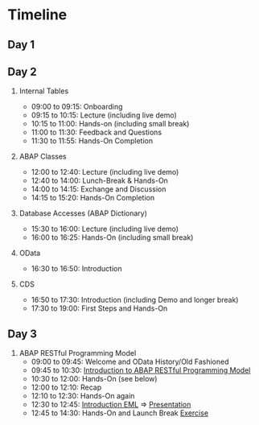 # Timeline

## Day 1

## Day 2

1. Internal Tables
    * 09:00 to 09:15: Onboarding
    * 09:15 to 10:15: Lecture (including live demo)
    * 10:15 to 11:00: Hands-on (including small break)
    * 11:00 to 11:30: Feedback and Questions
    * 11:30 to 11:55: Hands-On Completion

2. ABAP Classes
   * 12:00 to 12:40: Lecture (including live demo)
   * 12:40 to 14:00: Lunch-Break & Hands-On
   * 14:00 to 14:15: Exchange and Discussion
   * 14:15 to 15:20: Hands-On Completion

3. Database Accesses (ABAP Dictionary)
   * 15:30 to 16:00: Lecture (including live demo)
   * 16:00 to 16:25: Hands-On (including small break)

4. OData
   * 16:30 to 16:50: Introduction

5. CDS
    * 16:50 to 17:30: Introduction (including Demo and longer break)
    * 17:30 to 19:00: First Steps and Hands-On

## Day 3

1. ABAP RESTful Programming Model
    * 09:00 to 09:45: Welcome and OData History/Old Fashioned
    * 09:45 to 10:30: [Introduction to ABAP RESTful Programming Model](presentations/04_01_RAP_Overview.pdf)
    * 10:30 to 12:00: Hands-On (see below)
    * 12:00 to 12:10: Recap
    * 12:10 to 12:30: Hands-On again
    * 12:30 to 12:45: [Introduction EML](https://help.sap.com/viewer/923180ddb98240829d935862025004d6/Cloud/en-US/ec279ca529d4497ea41e7674a4daf9e2.html) => [Presentation](presentations/EML.pptx)
    * 12:45 to 14:30: Hands-On and Launch Break [Exercise](eml_task.md)